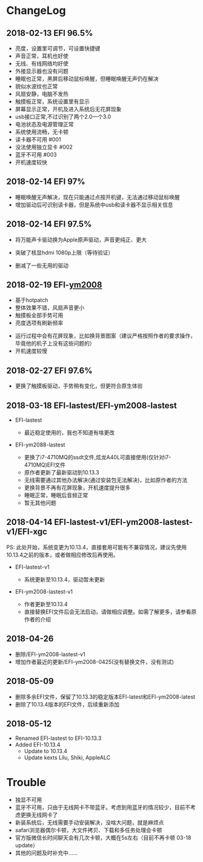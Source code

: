 # ChangeLog


## 2018-02-13 EFI 96.5%

- 亮度，设置里可调节，可设置快捷键
- 声音正常，耳机也好使
- 无线、有线网络均好使
- 外接显示器也没有问题
- 睡眠也正常，黑屏后移动鼠标唤醒，但睡眠唤醒无声仍在解决
- 貌似水波纹也正常
- 风扇安静，电脑不发热
- 触摸板正常，系统设置里有显示
- 屏幕显示正常，开机及进入系统后无花屏现象
- usb接口正常,不过识别了两个2.0一个3.0
- 电池状态及电源管理正常
- 系统使用流畅，无卡顿
- 读卡器不可用 #001
- 没法使用独立显卡 #002
- 蓝牙不可用 #003
- 开机速度较快



## 2018-02-14 EFI 97%

+ 睡眠唤醒无声解决，现在只能通过点按开机键，无法通过移动鼠标唤醒
+ 增加驱动后可识别读卡器，但是系统中usb和读卡器不显示相关信息



## 2018-02-14 EFI 97.5%

+ 将万能声卡驱动换为Apple原声驱动，声音更纯正、更大
- 突破了核显hdmi 1080p上限（等待验证）
+ 删减了一些无用的驱动



## 2018-02-19 EFI-[ym2008](https://github.com/ym2008)

+ 基于hotpatch
+ 整体效果不错，风扇声音更小
+ 触摸板全部手势可用
+ 亮度选项有刷新频率
- 运行过程中会有花屏现象，比如换背景图案（建议严格按照作者的要求操作，毕竟他的机子上没有这些问题的）
- 开机速度较慢



## 2018-02-27 EFI 97.6%

+ 更换了触摸板驱动，手势稍有变化，但更符合原生体验



## 2018-03-18 EFI-lastest/EFI-ym2008-lastest

- EFI-lastest 
    - 最近稳定使用的，我也不知道有啥更改

- EFI-ym2088-lastest 
    - 更换了i7-4710MQ的ssdt文件,炫龙A40L可直接使用(仅针对i7-4710MQ)EFI文件
    - 原作者更新了最新驱动到10.13.3
    - 无线需要通过其他办法解决(通过安装包无法解决)，比如原作者的方法
    - 更换背景不再有花屏现象，开机速度提升很多
    - 睡眠正常，睡眠后音频正常
    - 暂无其他问题



## 2018-04-14 EFI-lastest-v1/EFI-ym2008-lastest-v1/EFI-xgc

PS: 此处开始，系统变更为10.13.4，直接套用可能有不兼容情况，建议先使用10.13.4之前的版本，或者做相应修改后再使用。

- EFI-lastest-v1
    - 系统更新至10.13.4，驱动暂未更新

- EFI-ym2008-lastest-v1
    - 作者更新至10.13.4
    - 直接替换EFI文件后会无法启动，请做相应调整。如需了解更多，请参看原作者的介绍


## 2018-04-26 

- 删除/EFI-ym2008-lastest-v1
- 增加作者最近的更新/EFI-ym2008-0425(没有替换文件，没有测试)


## 2018-05-09

- 删除多余EFI文件，保留了10.13.3的稳定版本EFI-latest和EFI-ym2008-latest
- 删除了10.13.4版本的EFI文件，后续重新添加


## 2018-05-12

- Renamed EFI-lastest to EFI-10.13.3
- Added EFI-10.13.4
    - Update to 10.13.4
    - Update kexts Lilu, Shiki, AppleALC



# Trouble
- 独显不可用
- 蓝牙不可用，只由于无线网卡不带蓝牙。考虑到用蓝牙的情况较少，目前不考虑更换无线网卡了
- 新装系统后，无线需要手动安装解决，没啥大问题，就是麻烦点
- safari浏览器偶尔卡顿，大文件拷贝、下载和多任务处理会卡顿
- 官方版微信长时间聊天会有几次卡顿，大概在5s左右（目前不再卡顿 03-18 update）
- 其他的问题及时补充中......


